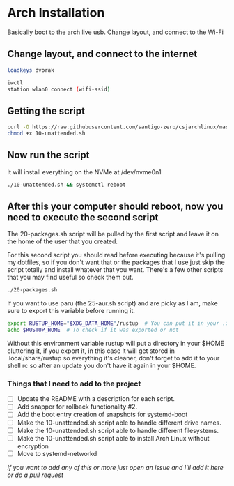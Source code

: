 # Arch Installation

Basically boot to the arch live usb. Change layout, and connect to the Wi-Fi

## Change layout, and connect to the internet

``` bash
loadkeys dvorak
```

``` bash
iwctl
station wlan0 connect (wifi-ssid)
```

## Getting the script
``` bash
curl -O https://raw.githubusercontent.com/santigo-zero/csjarchlinux/master/10-unattended.sh
chmod +x 10-unattended.sh
```

## Now run the script
It will install everything on the NVMe at /dev/nvme0n1
``` bash
./10-unattended.sh && systemctl reboot
```

## After this your computer should reboot, now you need to execute the second script
The 20-packages.sh script will be pulled by the first script and leave it on the home of the user that
you created.

For this second script you should read before executing because it's pulling my
dotfiles, so if you don't want that or the packages that I use just skip the
script totally and install whatever that you want. There's a few other scripts
that you may find useful so check them out.
``` bash
./20-packages.sh
```

If you want to use paru (the 25-aur.sh script) and are picky as I am, make
sure to export this variable before running it.

``` bash
export RUSTUP_HOME="$XDG_DATA_HOME"/rustup  # You can put it in your .zshrc or .bashrc afterwards
echo $RUSTUP_HOME  # To check if it was exported or not
```
Without this environment variable rustup will put a directory in your $HOME
cluttering it, if you export it, in this case it will get stored in
.local/share/rustup so everything it's cleaner, don't forget to add it to your
shell rc so after an update you don't have it again in your $HOME.


### Things that I need to add to the project
- [ ] Update the README with a description for each script.
- [ ] Add snapper for rollback functionality #2.
- [ ] Add the boot entry creation of snapshots for systemd-boot
- [ ] Make the 10-unattended.sh script able to handle different drive names.
- [ ] Make the 10-unattended.sh script able to handle different filesystems.
- [ ] Make the 10-unattended.sh script able to install Arch Linux without encryption
- [ ] Move to systemd-networkd

*If you want to add any of this or more just open an issue and I'll add it here
or do a pull request*
